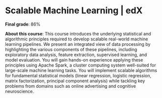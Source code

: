 # Scalable Machine Learning | edX

**Final grade**: 86%

**About this course**: This course introduces the underlying statistical and algorithmic principles required to develop scalable real-world machine learning pipelines. We present an integrated view of data processing by highlighting the various components of these pipelines, including exploratory data analysis, feature extraction, supervised learning, and model evaluation. You will gain hands-on experience applying these principles using Apache Spark, a cluster computing system well-suited for large-scale machine learning tasks. You will implement scalable algorithms for fundamental statistical models (linear regression, logistic regression, matrix factorization, principal component analysis) while tackling key problems from domains such as online advertising and cognitive neuroscience.
